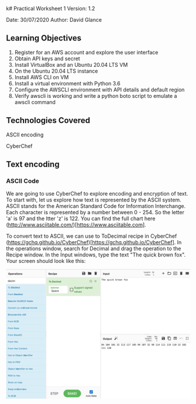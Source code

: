 k# Practical Worksheet 1 Version: 1.2

Date: 30/07/2020 Author: David Glance

## Learning Objectives

1. Register for an AWS account and explore the user interface
1. Obtain API keys and secret
1. Install VirtualBox and an Ubuntu 20.04 LTS VM
1. On the Ubuntu 20.04 LTS instance
1. Install AWS CLI on VM
1. Install a virtual environment with Python 3.6
1. Configure the AWSCLI environment with API details and default region
1. Verify awscli is working and write a python boto script to emulate a awscli command

## Technologies Covered

ASCII encoding

CyberChef


## Text encoding
### ASCII Code

We are going to use CyberChef to explore encoding and encryption of text. To start with, let us explore how text is represented by the ASCII system. ASCII stands for the American Standard Code for Information Interchange. Each character is represented by a number between 0 - 254. So the letter 'a' is 97 and the ltter 'z' is 122. You can find the full chart here (http://www.asciitable.com/)[https://www.asciitable.com].

To convert text to ASCII, we can use to ToDecimal recipe in CyberChef (https://gchq.github.io/CyberChef)[https://gchq.github.io/CyberChef]. In the operations window, search for Decimal and drag the operation to the Recipe window. In the Input windows, type the text "The quick brown fox". Your screen should look like this:

![Screenshort of CyberChef](./images/cyberchef1.png)




